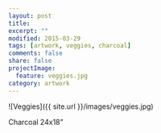 ```yaml
---
layout: post
title: 
excerpt: ""
modified: 2015-03-29
tags: [artwork, veggies, charcoal]
comments: false
share: false
projectImage:
  feature: veggies.jpg
category: artwork
---
```


![Veggies]({{ site.url }}/images/veggies.jpg)

Charcoal 24x18”

